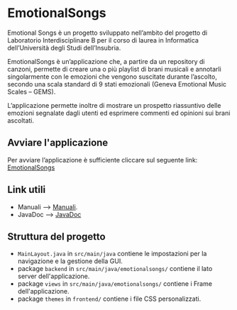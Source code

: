 # EmotionalSongs

Emotional Songs è un progetto sviluppato nell’ambito del progetto di Laboratorio Interdisciplinare B per il corso di laurea in Informatica dell’Università degli Studi dell’Insubria.

EmotionalSongs è un’applicazione che, a partire da un repository di canzoni, permette di creare una o più playlist di brani musicali e annotarli singolarmente con le emozioni che vengono suscitate durante l’ascolto, secondo una scala standard di 9 stati emozionali (Geneva Emotional Music Scales – GEMS). 

L’applicazione permette inoltre di mostrare un prospetto riassuntivo delle emozioni segnalate dagli utenti ed esprimere commenti ed opinioni sui brani ascoltati.

## Avviare l'applicazione

Per avviare l’applicazione è sufficiente cliccare sul seguente link:
[EmotionalSongs](http://emotionalsongs.us-west-2.elasticbeanstalk.com)

## Link utili
- Manuali --> [Manuali](https://sites.google.com/view/es-user-manual/home-page).
- JavaDoc --> [JavaDoc](https://emotionalsongsdoc.netlify.app/)

## Struttura del progetto

- `MainLayout.java` in `src/main/java` contiene le impostazioni per la navigazione e la gestione della GUI.
- package `backend` in `src/main/java/emotionalsongs/` contiene il lato server dell'applicazione.
- package `views`   in  `src/main/java/emotionalsongs/` contiene i Frame dell'applicazione.
- package `themes`  in  `frontend/` contiene i file CSS personalizzati.
